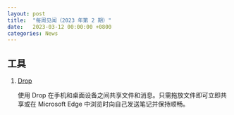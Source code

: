 ```yaml
---
layout: post
title:  "每周见闻（2023 年第 2 期）"
date:   2023-03-12 00:00:00 +0800
categories: News
---
```


## 工具

1. [Drop](https://www.microsoft.com/zh-cn/edge/features/drop?form=MT00D8)

    使用 Drop 在手机和桌面设备之间共享文件和消息。只需拖放文件即可立即共享或在 Microsoft Edge 中浏览时向自己发送笔记并保持顺畅。
